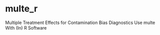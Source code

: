 # multe_r
Multiple Treatment Effects for Contamination Bias Diagnostics Use multe With (In) R Software
